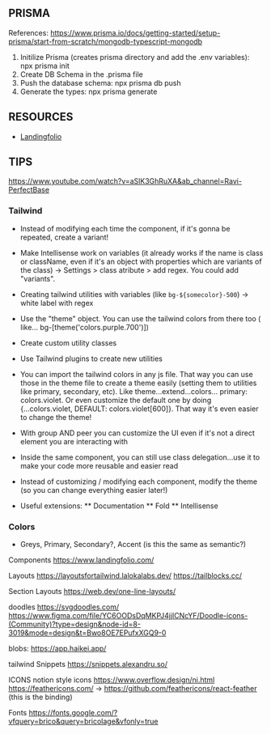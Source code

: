 
## PRISMA

References: https://www.prisma.io/docs/getting-started/setup-prisma/start-from-scratch/mongodb-typescript-mongodb

1. Initilize Prisma (creates prisma directory and add the .env variables): npx prisma init
2. Create DB Schema in the .prisma file
3. Push the database schema: npx prisma db push
4. Generate the types: npx prisma generate


## RESOURCES
<!-- unrodered list -->
* [Landingfolio](https://www.landingfolio.com/library/faq/tailwind)


## TIPS

https://www.youtube.com/watch?v=aSlK3GhRuXA&ab_channel=Ravi-PerfectBase
### Tailwind
* Instead of modifying each time the component, if it's gonna be repeated, create a variant!
* Make Intellisense work on variables (it already works if the name is class or className, even if it's an object with properties which are variants of the class) -> Settings > class atribute > add regex. You could add "variants".
* Creating tailwind utilities with variables (like `bg-${somecolor}-500`) -> white label with regex
* Use the "theme" object. You can use the tailwind colors from there too ( like... bg-[theme('colors.purple.700')])
* Create custom utility classes 
* Use Tailwind plugins to create new utilities 
* You can import the tailwind colors in any js file. That way you can use those in the theme file to create a theme easily (setting them to utilities like primary, secondary, etc). Like theme...extend...colors... primary: colors.violet. Or even customize the default one by doing
{...colors.violet, DEFAULT: colors.violet[600]}. That way it's even easier to change the theme!
* With group AND peer you can customize the UI even if it's not a direct element you are interacting with
* Inside the same component, you can still use class delegation...use it to make your code more reusable and easier read

* Instead of customizing / modifying each component, modify the theme (so you can change everything easier later!)
* Useful extensions:
** Documentation
** Fold
** Intellisense

### Colors
* Greys, Primary, Secondary?, Accent (is this the same as semantic?)

Components
https://www.landingfolio.com/

Layouts
https://layoutsfortailwind.lalokalabs.dev/
https://tailblocks.cc/

Section Layouts
https://web.dev/one-line-layouts/

doodles
https://svgdoodles.com/
https://www.figma.com/file/YC6OODsDqMKPJ4jjlCNcYF/Doodle-icons-(Community)?type=design&node-id=8-3019&mode=design&t=Bwo8OE7EPufxXGQ9-0

blobs: https://app.haikei.app/

tailwind Snippets
https://snippets.alexandru.so/

ICONS
notion style icons
https://www.overflow.design/ni.html
https://feathericons.com/ -> https://github.com/feathericons/react-feather (this is the binding)


Fonts
https://fonts.google.com/?vfquery=brico&query=bricolage&vfonly=true



